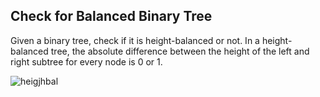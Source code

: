## Check for Balanced Binary Tree

Given a binary tree, check if it is height-balanced or not. In a height-balanced tree, the absolute difference between the height of the left and right subtree for every node is 0 or 1.

![heigjhbal](/Practice/Complete-Interview-Preparation/Tree/img/heightbalanced.png)

